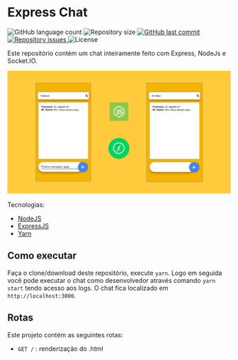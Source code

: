 # Express Chat
<p align="left">
  <img alt="GitHub language count" src="https://img.shields.io/github/languages/count/Relirk/express-chat">

  <img alt="Repository size" src="https://img.shields.io/github/repo-size/Relirk/express-chat">
  
  <a href="https://github.com/Relirk/express-chat/commits/master">
    <img alt="GitHub last commit" src="https://img.shields.io/github/last-commit/Relirk/express-chat">
  </a>

  <a href="https://github.com/Relirk/express-chat/issues">
    <img alt="Repository issues" src="https://img.shields.io/github/issues/Relirk/express-chat">
  </a>

  <img alt="License" src="https://img.shields.io/badge/license-MIT-brightgreen">
</p>

Este repositório contém um chat inteiramente feito com Express, NodeJs e Socket.IO.

![Screenshot 1](.github/assets/express-chat.png)

Tecnologias:

- [NodeJS](https://nodejs.org/en/)
- [ExpressJS](https://expressjs.com/)
- [Yarn](https://yarnpkg.com/)

## Como executar

Faça o clone/download deste repositório, execute `yarn`. Logo em seguida você pode executar o chat como desenvolvedor através comando `yarn start` tendo acesso aos logs. O chat fica localizado em `http://localhost:3000`.

## Rotas

Este projeto contém as seguintes rotas:

- `GET /` : renderização do .html
